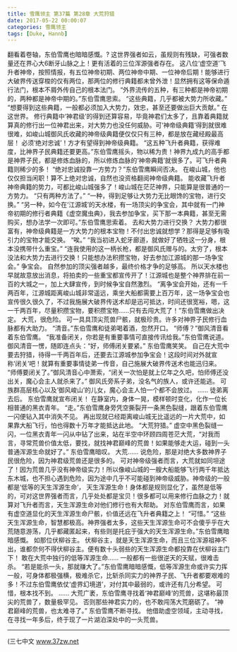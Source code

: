 ```yaml
---
title: 雪鹰领主 第37篇 第28章 大荒狩猎
date: 2017-05-22 00:00:07
categories: 雪鹰领主
tags: [Duke, Hannb]
---
```


翻看着卷轴，东伯雪鹰也暗暗感慨。?
这世界强者如云，虽规则有残缺，可强者数量还在界心大6断牙山脉之上！更有活着的三位浑源强者存在。
这八位‘虚空道’飞升者神帝，按照情报，有五位神帝初期、两位神帝中期、一位神帝后期！能够进行大破界传送穿梭的仅有两位，那两位的修行典籍都未曾外泄！显然拥有这等保命遁行法门，根本不屑外传自己的根本法门。
“外界流传的五种，有三种都是神帝初期的，两种都是神帝中期的。”东伯雪鹰思索。
“这些典籍，几乎都被大势力所收藏。”
“想要得到这些典籍，一般都必须加入大势力，效忠，甚至还要做出巨大贡献。”
在这世界。
修行典籍中‘神君级’的得到还算容易，毕竟神君们太多了，且靠着典籍就算真的修行出一位神君出来，对大势力也没任何威胁。可‘神帝级典籍’得到就很难很难，如峻山城御风氏收藏的神帝级典籍便仅仅只有三种，都是放在藏经殿最高层！
必须‘绝对忠诚’！方才有望得到神帝级典籍。
“这五种飞升者典籍，获得难度，比神界子民典籍还要更高。”东伯雪鹰摇头，物以稀为贵！神界九成九的高手都是神界子民，都是修炼血脉的，所以修炼血脉的‘神帝典籍’就很多了。可飞升者典籍则稀少的多！
“绝对忠诚投靠一方势力？”东伯雪鹰瞬间否决。
在峻山城，他也仅仅担当闲职！算不上绝对忠诚，自然也没资格翻阅神帝级典籍。
能收藏飞升者神帝典籍的势力，可都比峻山城强多了！峻山城在茫茫神界，只能算是很普通的一方势力。
“只有两种方法了。”
“一种，得到足够让大势力无比眼馋的宝物，进行交换。”
“另一种，如今在‘江源城’的天水楼，有一场顶尖的争宝会，其中就有一门神帝初期的修行者典籍《虚空魔虫典》，我去参加争宝，买下那一本典籍，甚至无需购买，想办法学一次即可。”东伯雪鹰思索着。
去和大势力进行交换？
大势力都很富有，神帝级典籍是一方大势力的根本宝物！不付出忠诚就想学？那得是足够有吸引力的宝物才能交换。
“唉。”
“我当初进入蛇牙廊道，就做好了牺牲这一分身，根本没携带什么重宝。”
“连我使用的这一柄长枪，都是御风氏赠与的。太穷了，根本没法和大势力去进行交换！只能想办法积攒宝物，好去参加江源城的那一场争宝会。”
争宝会。
自然参加的顶尖强者越多，最终价格才争的足够高。
所以天水楼也早就故意放出消息，将拍卖的一些重宝都宣传开了！江源城也是整个神界排在前一百的大城之一，加上大肆宣传，到时候争宝自然激烈。
“离争宝会开始，还有一千两百年，江源城距离峻山城非常遥远，乘坐大船都需要上百万年，这一场争宝会也宣传很久很久了，不过我施展大破界传送术却是迅可抵达，时间还很宽裕，嗯，这一千两百年，尽量积攒宝物，要积攒宝物……只有去闯大荒了！”东伯雪鹰做出决定。
大荒，很危险。
可一具具顶尖荒兽尸骸，就极珍贵。许多对神界子民修行血脉都有大助力。
“清音。”东伯雪鹰和徒弟喝着酒，忽然开口。
“师傅？”御风清音看着东伯雪鹰。
“我准备闭关，你若是有重要事情可直接传讯给我。”东伯雪鹰说道。
御风清音一愣，随即连点头：“好，师傅闭关要紧。”
东伯雪鹰笑笑。
自己在大荒中要去狩猎，待得一千两百年后，还要去江源城参加争宝会！这段时间对外就宣称‘闭关’吧！就算有重要事情徒弟一传音，自己施展大破界传送术也能迅归来。
“师傅要闭关了。”御风清音心中萧索，“闭关一次怕是就上亿年之久吧，怕师傅还没出关，魔心会主人就杀来了。”
御风氏旁系子弟，没名气的族人，或许还能逃。
可族群高层核心以及‘御风峻山’的儿女，魔心会主人怕一个都不会放过。
……
徒弟离去后。
东伯雪鹰就宣布闭关！
在静室内，身体一晃，模样顿时变化，化作一位长相普通的黑衣青年。
“走。”东伯雪鹰身旁凭空撕裂开一条黑色裂缝，跟着东伯雪鹰一闪便钻入其中消失不见。
再出现就已经距离峻山城无比遥远的一片大荒中，如果靠大船飞行，怕也得数十万年才能抵达此地。
“大荒狩猎。”
虚空中黑色裂缝一闪，一位黑衣青年一闪从中钻了出来，站在半空中环顾四周苍茫大荒，“对我而言，寻常荒兽价值太低，要找，就找神君巅峰的荒兽！如果能够走大运，碰到一头普通浑源生命就好了。”
东伯雪鹰暗叹。
大荒……
说危险，那是对绝大多数神界子民很危险，因为神君级荒兽还是很多的。
可对神帝级强者而言，大荒就如同坦途了！因为荒兽几乎没有神帝级实力！所以像峻山城的一艘大船能够飞行两千年抵达东木城，也不担心遇到危险，因为途中几乎不可能碰到神帝级威胁。神帝级的一般都是‘低等的天生浑源生命’，
天生浑源生命！身体都是规则显化了，虽然是低等的，可对这世界强者而言，几乎处处都是宝贝！很多都可以用来修行血脉之力！就算对飞升者而言，天生浑源生命对他们修行也有大帮助。
对东伯雪鹰而言，如果有虚空道显化的天生浑源生命尸骸，价值还远在飞升者典籍之上！
“可惜。”
“这些天生浑源生命，智慧都极高。神界强者太多，这些天生浑源生命可不会傻乎乎在大荒随意游荡，几乎都藏匿起来，有些则是托庇于强大的天生浑源生命。”东伯雪鹰暗暗感慨。
如那位伏柳谷主。
伏柳谷主，就是天生浑源生命，而且三位浑源祖神不出，谁都奈何不得伏柳谷主。便有数十头弱些的天生浑源生命都投靠在伏柳谷主门下！
敢在大荒中独行的低等浑源生命……
一般都有一些很逆天的天赋，很难击杀。
“若是能杀一头，那就赚大了。”东伯雪鹰暗暗感慨，低等浑源生命或许实力挥一般，可身体都极强横，极难杀它，比斩杀同实力的神界子民、飞升者都要艰难的多！不过东伯雪鹰依仗‘虚界幻境道’，对付其中最弱的，或许还有几分希望。
可惜，根本找不到。
……
大荒广袤，东伯雪鹰寻找着‘神君巅峰’的荒兽，这堪称最顶尖的荒兽了，数量极罕见。
否则那些神君实力的，也不敢闯荡大荒磨砺了。
“神君巅峰的荒兽，也太难寻了。”
东伯雪鹰不断寻找。
他借助虚空领域，主动寻找，在寻找一年多后，终于现了一片湖泊深处中的一头荒兽。
********
(三七中文 www.37zw.net
